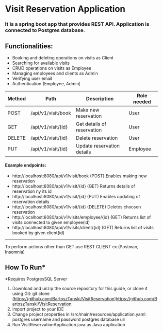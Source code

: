 # Visit Reservation Application

### It is a spring boot app that provides REST API. Application is connected to Postgres database.

## Functionalities:
- Booking and deleting operations on visits as Client
- Searching for available visits
- CRUD operations on visits as Employee
- Managing employees and clients as Admin
- Verifying user email
- Authentication (Employee, Admin)
  

Method	| Path	| Description	| Role needed
------------- | ------------------------- | ------------- | ---------
POST	| /api/v1/visit/book	| Make new reservation	| User         	
GET	| /api/v1/visit/{id}	| Get details of reservation	| User
DELETE	| /api/v1/visit/{id}	| Delete reservation	| User
PUT	| /api/v1/visit/{id}	| Update reservation details	| Employee

#### Example endpoints:
- http://localhost:8080/api/v1/visit/book (POST) Enables making new reservation
- http://localhost:8080/api/v1/visit/{id} (GET) Returns details of reservation ny its id
- http://localhost:8080/api/v1/visit/{id} (PUT) Enables updating of reservation details
- http://localhost:8080/api/v1/visit/{id} (DELETE) Deletes choosen reservation
- http://localhost:8080/api/v1/visits/employee/{id} (GET) Returns list of visits connected to given employee(id)
- http://localhost:8080/api/v1/visits/client/{id} (GET) Returns list of visits booked by given client(id)

 
***
To perform actions other than GET use REST CLIENT ex.(Postman, Insomnia)

## How To Run*
*Requires PostgresSQL Server
1. Download and unzip the source repository for this guide, or clone it using Git: 
git clone (https://github.com/BartoszTanski/VisitReservation)https://github.com/BartoszTanski/VisitReservation
2. Import project to your IDE
3. Change project properties in /src/main/resources/application.yaml:
postgres username and password
postgres database url
4. Run VisitReservationApplication.java as Java application

